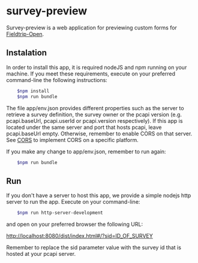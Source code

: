 # survey-preview

Survey-preview is a web application for previewing custom forms for [Fieldtrip-Open](https://github.com/edina/fieldtrip-open).

## Instalation

In order to install this app, it is required nodeJS and npm running on your machine. If you meet these requirements, execute on your preferred
command-line the following instructions:

```bash
	$npm install
	$npm run bundle
```

The file app/env.json provides different properties such as the server to retrieve a survey definition, the survey owner or
the pcapi version (e.g. pcapi.baseUrl, pcapi.userId or pcapi.version respectively). If this app is located under the same server and port
that hosts pcapi, leave pcapi.baseUrl empty. Otherwise, remember to enable CORS on that server. See [CORS](http://enable-cors.org/server.html) to
implement CORS on a specific platform.

If you make any change to app/env.json, remember to run again:
```bash
	$npm run bundle
```

## Run

If you don't have a server to host this app, we provide a simple nodejs http server to run the app. Execute on your command-line:

```bash
	$npm run http-server-development
```

and open on your preferred browser the following URL:

[http://localhost:8080/dist/index.html#/?sid=ID_OF_SURVEY](http://localhost:8080/dist/index.html#/?sid=ID_OF_SURVEY)

Remember to replace the sid parameter value with the survey id that is hosted at your pcapi server.


